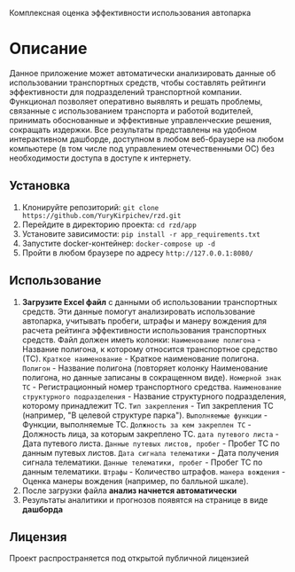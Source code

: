  Комплексная оценка эффективности использования автопарка

# Описание

Данное приложение может автоматически анализировать данные об использовании транспортных средств, чтобы составлять рейтинги эффективности для подразделений транспортной компании.
Функционал позволяет оперативно выявлять и решать проблемы, связанные с использованием транспорта и работой водителей, принимать обоснованные и эффективные управленческие решения, сокращать издержки.
Все результаты представлены на удобном интерактивном дашборде, доступном в любом веб-браузере на любом компьютере (в том числе под управлением отечественными ОС) без необходимости доступа в доступе к интернету.


## Установка

1. Клонируйте репозиторий: `git clone https://github.com/YuryKirpichev/rzd.git`
2. Перейдите в директорию проекта: `cd rzd/app`
3. Установите зависимости: `pip install -r app_requirements.txt`
4. Запустите docker-контейнер: `docker-compose up -d`
5. Пройти в любом браузере по адресу `http://127.0.0.1:8080/`

## Использование

1. **Загрузите Excel файл** с данными об использовании транспортных средств. Эти данные помогут анализировать использование автопарка, учитывать пробеги, штрафы и манеру вождения для расчета рейтинга эффективности использования транспортных средств. Файл должен иметь колонки:
    `Наименование полигона` - Название полигона, к которому относится транспортное средство (ТС).
    `Краткое наименование` - Краткое наименование полигона.
    `Полигон` - Название полигона (повторяет колонку Наименование полигона, но данные записаны в сокращенном виде).
    `Номерной знак ТС` - Регистрационный номер транспортного средства.
    `Наименование структурного подразделения` - Название структурного подразделения, которому принадлежит ТС.
    `Тип закрепления` - Тип закрепления ТС (например, "В целевой структуре парка").
    `Выполняемые функции` - Функции, выполняемые ТС.
    `Должность за кем закреплен ТС` - Должность лица, за которым закреплено ТС.
    `дата путевого листа` - Дата путевого листа.
    `Данные путевых листов, пробег` - Пробег ТС по данным путевых листов.
    `Дата сигнала телематики` - Дата получения сигнала телематики.
    `Данные телематики, пробег` - Пробег ТС по данным телематики.
    `Штрафы` - Количество штрафов.
    `манера вождения` - Оценка манеры вождения (например, по балльной шкале).
2. После загрузки файла **анализ начнется автоматически**
3. Результаты аналитики и прогнозов появятся на странице в виде **дашборда**

## Лицензия

Проект распространяется под открытой публичной лицензией
